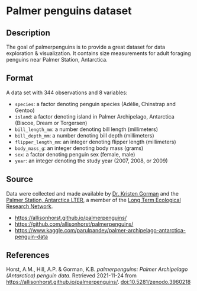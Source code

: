 # Palmer penguins dataset

## Description

The goal of palmerpenguins is to provide a great dataset for data exploration & visualization. It contains size measurements for adult foraging penguins near Palmer Station, Antarctica.

## Format

A data set with 344 observations and 8 variables:

- `species`: a factor denoting penguin species (Adélie, Chinstrap and Gentoo)
- `island`: a factor denoting island in Palmer Archipelago, Antarctica (Biscoe, Dream or Torgersen)
- `bill_length_mm`: a number denoting bill length (millimeters)
- `bill_depth_mm`: a number denoting bill depth (millimeters)
- `flipper_length_mm`: an integer denoting flipper length (millimeters)
- `body_mass_g`: an integer denoting body mass (grams)
- `sex`: a factor denoting penguin sex (female, male)
- `year`: an integer denoting the study year (2007, 2008, or 2009)

## Source

Data were collected and made available by [Dr. Kristen Gorman](https://www.uaf.edu/cfos/people/faculty/detail/kristen-gorman.php) and the [Palmer Station, Antarctica LTER](https://pal.lternet.edu/), a member of the [Long Term Ecological Research Network](https://lternet.edu/).

- <https://allisonhorst.github.io/palmerpenguins/>
- <https://github.com/allisonhorst/palmerpenguins/>
- <https://www.kaggle.com/parulpandey/palmer-archipelago-antarctica-penguin-data>

## References

Horst, A.M., Hill, A.P. & Gorman, K.B. *palmerpenguins: Palmer Archipelago (Antarctica) penguin data.* Retrieved 2021-11-24 from <https://allisonhorst.github.io/palmerpenguins/>. [doi:10.5281/zenodo.3960218](https://www.doi.org/10.5281/zenodo.3960218)